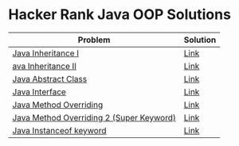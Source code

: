 # Hacker Rank Java OOP Solutions
|**Problem**|**Solution**|
|-----------|------------|
|[Java Inheritance I](https://www.hackerrank.com/challenges/java-inheritance-1?isFullScreen=true)|[Link](Java_Inheritance_I/Solution.java)|
|[ava Inheritance II](https://www.hackerrank.com/challenges/java-inheritance-2/problem?isFullScreen=true)|[Link](Java_Inheritance_II/Solution.java)|
|[Java Abstract Class](https://www.hackerrank.com/challenges/java-abstract-class/problem?isFullScreen=true)|[Link](Java_Abstract_Class/Main.java)|
|[Java Interface](https://www.hackerrank.com/challenges/java-interface/problem?isFullScreen=true)|[Link](Java_Interface/Solution.java)|
|[Java Method Overriding](https://www.hackerrank.com/challenges/java-method-overriding/problem?isFullScreen=true)|[Link](Java_Method_Overriding/Solution.java)|
|[Java Method Overriding 2 (Super Keyword)](https://www.hackerrank.com/challenges/java-method-overriding-2-super-keyword/problem?isFullScreen=true)|[Link](Java_Method_Overriding2/Solution.java)|
|[Java Instanceof keyword](https://www.hackerrank.com/challenges/java-instanceof-keyword/problem?isFullScreen=true)|[Link](Java_Instanceof_Keyword/InstanceOFTutorial.java)|